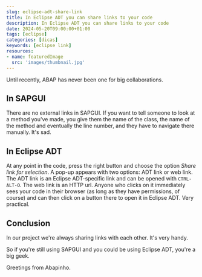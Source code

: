 ```yaml
---
slug: eclipse-adt-share-link
title: In Eclipse ADT you can share links to your code
description: In Eclipse ADT you can share links to your code
date: 2024-05-20T09:00:00+01:00
tags: [eclipse]
categories: [dicas]
keywords: [eclipse link]
resources:
- name: featuredImage
  src: 'images/thumbnail.jpg'
---
```


Until recently, ABAP has never been one for big collaborations.

<!--more-->

## In SAPGUI

There are no external links in SAPGUI. If you want to tell someone to look at a method you've made, you give them the name of the class, the name of the method and eventually the line number, and they have to navigate there manually. It's sad.

## In Eclipse ADT

At any point in the code, press the right button and choose the option _Share link for selection_. A pop-up appears with two options: ADT link or web link. The ADT link is an Eclipse ADT-specific link and can be opened with `CTRL-ALT-O`. The web link is an HTTP url. Anyone who clicks on it immediately sees your code in their browser (as long as they have permissions, of course) and can then click on a button there to open it in Eclipse ADT. Very practical.

## Conclusion

In our project we're always sharing links with each other. It's very handy.

So if you're still using SAPGUI and you could be using Eclipse ADT, you're a big geek.

Greetings from Abapinho.

